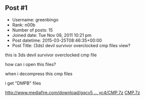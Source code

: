 ## Post #1
- Username: greenbingo
- Rank: n00b
- Number of posts: 15
- Joined date: Tue Nov 08, 2011 10:21 pm
- Post datetime: 2015-03-25T08:46:35+00:00
- Post Title: (3ds) devil survivor overclocked cmp files view?

this is 3ds devil survivor overclocked cmp file

how can i open this files?



when i decompress this cmp files

i get "DMPB" files

[http://www.mediafire.com/download/gqcv5 ... yc4/CMP.7z](http://www.mediafire.com/download/gqcv5m4ypyz3yc4/CMP.7z)
[CMP.7z](https://xentaxbackup.github.io/file/8883_CMP.7z)
